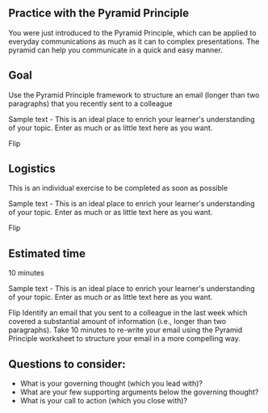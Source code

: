 ## Practice with the Pyramid Principle

You were just introduced to the Pyramid Principle, which can be applied to everyday communications as much as it can to complex presentations. The pyramid can help you communicate in a quick and easy manner.

## Goal

Use the Pyramid Principle framework to structure an email (longer than two paragraphs) that you recently sent to a colleague

Sample text - This is an ideal place to enrich your learner's understanding of your topic. Enter as much or as little text here as you want.

Flip
## Logistics

This is an individual exercise to be completed as soon as possible

Sample text - This is an ideal place to enrich your learner's understanding of your topic. Enter as much or as little text here as you want.

Flip
## Estimated time

10 minutes

Sample text - This is an ideal place to enrich your learner's understanding of your topic. Enter as much or as little text here as you want.

Flip
Identify an email that you sent to a colleague in the last week which covered a substantial amount of information (i.e., longer than two paragraphs). Take 10 minutes to re-write your email using the Pyramid Principle worksheet to structure your email in a more compelling way.

## Questions to consider:

+ What is your governing thought (which you lead with)?
+ What are your few supporting arguments below the governing thought?
+ What is your call to action (which you close with)?
